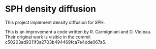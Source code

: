 # SPH density diffusion

This project implement density diffusion for SPH.

This is an improvement a code written by R. Carmigniani and D. Violeau. Their original work is visible in the commit c50203ad9311f3a2703b494469fca7e4dde067a5.
